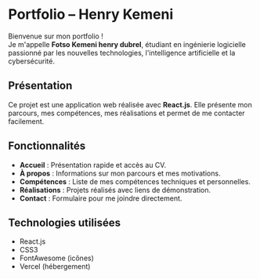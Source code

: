 # Portfolio – Henry Kemeni

Bienvenue sur mon portfolio !  
Je m'appelle **Fotso Kemeni henry dubrel**, étudiant en ingénierie logicielle passionné par les nouvelles technologies, l'intelligence artificielle et la cybersécurité.

## Présentation

Ce projet est une application web réalisée avec **React.js**. Elle présente mon parcours, mes compétences, mes réalisations et permet de me contacter facilement.

## Fonctionnalités

- **Accueil** : Présentation rapide et accès au CV.
- **À propos** : Informations sur mon parcours et mes motivations.
- **Compétences** : Liste de mes compétences techniques et personnelles.
- **Réalisations** : Projets réalisés avec liens de démonstration.
- **Contact** : Formulaire pour me joindre directement.

## Technologies utilisées

- React.js
- CSS3
- FontAwesome (icônes)
- Vercel (hébergement)


